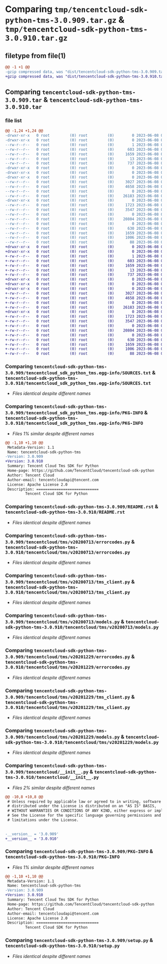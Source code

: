 # Comparing `tmp/tencentcloud-sdk-python-tms-3.0.909.tar.gz` & `tmp/tencentcloud-sdk-python-tms-3.0.910.tar.gz`

## filetype from file(1)

```diff
@@ -1 +1 @@
-gzip compressed data, was "dist/tencentcloud-sdk-python-tms-3.0.909.tar", last modified: Thu Jun  8 00:35:58 2023, max compression
+gzip compressed data, was "dist/tencentcloud-sdk-python-tms-3.0.910.tar", last modified: Thu Jun  8 09:23:31 2023, max compression
```

## Comparing `tencentcloud-sdk-python-tms-3.0.909.tar` & `tencentcloud-sdk-python-tms-3.0.910.tar`

### file list

```diff
@@ -1,24 +1,24 @@
-drwxr-xr-x   0 root         (0) root         (0)        0 2023-06-08 00:35:58.000000 tencentcloud-sdk-python-tms-3.0.909/
-drwxr-xr-x   0 root         (0) root         (0)        0 2023-06-08 00:35:58.000000 tencentcloud-sdk-python-tms-3.0.909/tencentcloud_sdk_python_tms.egg-info/
--rw-r--r--   0 root         (0) root         (0)        1 2023-06-08 00:35:58.000000 tencentcloud-sdk-python-tms-3.0.909/tencentcloud_sdk_python_tms.egg-info/dependency_links.txt
--rw-r--r--   0 root         (0) root         (0)      603 2023-06-08 00:35:58.000000 tencentcloud-sdk-python-tms-3.0.909/tencentcloud_sdk_python_tms.egg-info/SOURCES.txt
--rw-r--r--   0 root         (0) root         (0)     1659 2023-06-08 00:35:58.000000 tencentcloud-sdk-python-tms-3.0.909/tencentcloud_sdk_python_tms.egg-info/PKG-INFO
--rw-r--r--   0 root         (0) root         (0)       13 2023-06-08 00:35:58.000000 tencentcloud-sdk-python-tms-3.0.909/tencentcloud_sdk_python_tms.egg-info/top_level.txt
--rw-r--r--   0 root         (0) root         (0)      737 2023-06-08 00:35:58.000000 tencentcloud-sdk-python-tms-3.0.909/README.rst
-drwxr-xr-x   0 root         (0) root         (0)        0 2023-06-08 00:35:58.000000 tencentcloud-sdk-python-tms-3.0.909/tencentcloud/
-drwxr-xr-x   0 root         (0) root         (0)        0 2023-06-08 00:35:58.000000 tencentcloud-sdk-python-tms-3.0.909/tencentcloud/tms/
-drwxr-xr-x   0 root         (0) root         (0)        0 2023-06-08 00:35:58.000000 tencentcloud-sdk-python-tms-3.0.909/tencentcloud/tms/v20200713/
--rw-r--r--   0 root         (0) root         (0)     3027 2023-06-08 00:35:58.000000 tencentcloud-sdk-python-tms-3.0.909/tencentcloud/tms/v20200713/errorcodes.py
--rw-r--r--   0 root         (0) root         (0)     4658 2023-06-08 00:35:58.000000 tencentcloud-sdk-python-tms-3.0.909/tencentcloud/tms/v20200713/tms_client.py
--rw-r--r--   0 root         (0) root         (0)        0 2023-06-08 00:35:58.000000 tencentcloud-sdk-python-tms-3.0.909/tencentcloud/tms/v20200713/__init__.py
--rw-r--r--   0 root         (0) root         (0)    26183 2023-06-08 00:35:58.000000 tencentcloud-sdk-python-tms-3.0.909/tencentcloud/tms/v20200713/models.py
-drwxr-xr-x   0 root         (0) root         (0)        0 2023-06-08 00:35:58.000000 tencentcloud-sdk-python-tms-3.0.909/tencentcloud/tms/v20201229/
--rw-r--r--   0 root         (0) root         (0)     1723 2023-06-08 00:35:58.000000 tencentcloud-sdk-python-tms-3.0.909/tencentcloud/tms/v20201229/errorcodes.py
--rw-r--r--   0 root         (0) root         (0)     3547 2023-06-08 00:35:58.000000 tencentcloud-sdk-python-tms-3.0.909/tencentcloud/tms/v20201229/tms_client.py
--rw-r--r--   0 root         (0) root         (0)        0 2023-06-08 00:35:58.000000 tencentcloud-sdk-python-tms-3.0.909/tencentcloud/tms/v20201229/__init__.py
--rw-r--r--   0 root         (0) root         (0)    20804 2023-06-08 00:35:58.000000 tencentcloud-sdk-python-tms-3.0.909/tencentcloud/tms/v20201229/models.py
--rw-r--r--   0 root         (0) root         (0)        0 2023-06-08 00:35:58.000000 tencentcloud-sdk-python-tms-3.0.909/tencentcloud/tms/__init__.py
--rw-r--r--   0 root         (0) root         (0)      630 2023-06-08 00:35:58.000000 tencentcloud-sdk-python-tms-3.0.909/tencentcloud/__init__.py
--rw-r--r--   0 root         (0) root         (0)     1659 2023-06-08 00:35:58.000000 tencentcloud-sdk-python-tms-3.0.909/PKG-INFO
--rw-r--r--   0 root         (0) root         (0)     1006 2023-06-08 00:35:58.000000 tencentcloud-sdk-python-tms-3.0.909/setup.py
--rw-r--r--   0 root         (0) root         (0)       88 2023-06-08 00:35:58.000000 tencentcloud-sdk-python-tms-3.0.909/setup.cfg
+drwxr-xr-x   0 root         (0) root         (0)        0 2023-06-08 09:23:31.000000 tencentcloud-sdk-python-tms-3.0.910/
+drwxr-xr-x   0 root         (0) root         (0)        0 2023-06-08 09:23:31.000000 tencentcloud-sdk-python-tms-3.0.910/tencentcloud_sdk_python_tms.egg-info/
+-rw-r--r--   0 root         (0) root         (0)        1 2023-06-08 09:23:31.000000 tencentcloud-sdk-python-tms-3.0.910/tencentcloud_sdk_python_tms.egg-info/dependency_links.txt
+-rw-r--r--   0 root         (0) root         (0)      603 2023-06-08 09:23:31.000000 tencentcloud-sdk-python-tms-3.0.910/tencentcloud_sdk_python_tms.egg-info/SOURCES.txt
+-rw-r--r--   0 root         (0) root         (0)     1659 2023-06-08 09:23:31.000000 tencentcloud-sdk-python-tms-3.0.910/tencentcloud_sdk_python_tms.egg-info/PKG-INFO
+-rw-r--r--   0 root         (0) root         (0)       13 2023-06-08 09:23:31.000000 tencentcloud-sdk-python-tms-3.0.910/tencentcloud_sdk_python_tms.egg-info/top_level.txt
+-rw-r--r--   0 root         (0) root         (0)      737 2023-06-08 09:23:31.000000 tencentcloud-sdk-python-tms-3.0.910/README.rst
+drwxr-xr-x   0 root         (0) root         (0)        0 2023-06-08 09:23:31.000000 tencentcloud-sdk-python-tms-3.0.910/tencentcloud/
+drwxr-xr-x   0 root         (0) root         (0)        0 2023-06-08 09:23:31.000000 tencentcloud-sdk-python-tms-3.0.910/tencentcloud/tms/
+drwxr-xr-x   0 root         (0) root         (0)        0 2023-06-08 09:23:31.000000 tencentcloud-sdk-python-tms-3.0.910/tencentcloud/tms/v20200713/
+-rw-r--r--   0 root         (0) root         (0)     3027 2023-06-08 09:23:31.000000 tencentcloud-sdk-python-tms-3.0.910/tencentcloud/tms/v20200713/errorcodes.py
+-rw-r--r--   0 root         (0) root         (0)     4658 2023-06-08 09:23:31.000000 tencentcloud-sdk-python-tms-3.0.910/tencentcloud/tms/v20200713/tms_client.py
+-rw-r--r--   0 root         (0) root         (0)        0 2023-06-08 09:23:31.000000 tencentcloud-sdk-python-tms-3.0.910/tencentcloud/tms/v20200713/__init__.py
+-rw-r--r--   0 root         (0) root         (0)    26183 2023-06-08 09:23:31.000000 tencentcloud-sdk-python-tms-3.0.910/tencentcloud/tms/v20200713/models.py
+drwxr-xr-x   0 root         (0) root         (0)        0 2023-06-08 09:23:31.000000 tencentcloud-sdk-python-tms-3.0.910/tencentcloud/tms/v20201229/
+-rw-r--r--   0 root         (0) root         (0)     1723 2023-06-08 09:23:31.000000 tencentcloud-sdk-python-tms-3.0.910/tencentcloud/tms/v20201229/errorcodes.py
+-rw-r--r--   0 root         (0) root         (0)     3547 2023-06-08 09:23:31.000000 tencentcloud-sdk-python-tms-3.0.910/tencentcloud/tms/v20201229/tms_client.py
+-rw-r--r--   0 root         (0) root         (0)        0 2023-06-08 09:23:31.000000 tencentcloud-sdk-python-tms-3.0.910/tencentcloud/tms/v20201229/__init__.py
+-rw-r--r--   0 root         (0) root         (0)    20804 2023-06-08 09:23:31.000000 tencentcloud-sdk-python-tms-3.0.910/tencentcloud/tms/v20201229/models.py
+-rw-r--r--   0 root         (0) root         (0)        0 2023-06-08 09:23:31.000000 tencentcloud-sdk-python-tms-3.0.910/tencentcloud/tms/__init__.py
+-rw-r--r--   0 root         (0) root         (0)      630 2023-06-08 09:23:31.000000 tencentcloud-sdk-python-tms-3.0.910/tencentcloud/__init__.py
+-rw-r--r--   0 root         (0) root         (0)     1659 2023-06-08 09:23:31.000000 tencentcloud-sdk-python-tms-3.0.910/PKG-INFO
+-rw-r--r--   0 root         (0) root         (0)     1006 2023-06-08 09:23:31.000000 tencentcloud-sdk-python-tms-3.0.910/setup.py
+-rw-r--r--   0 root         (0) root         (0)       88 2023-06-08 09:23:31.000000 tencentcloud-sdk-python-tms-3.0.910/setup.cfg
```

### Comparing `tencentcloud-sdk-python-tms-3.0.909/tencentcloud_sdk_python_tms.egg-info/SOURCES.txt` & `tencentcloud-sdk-python-tms-3.0.910/tencentcloud_sdk_python_tms.egg-info/SOURCES.txt`

 * *Files identical despite different names*

### Comparing `tencentcloud-sdk-python-tms-3.0.909/tencentcloud_sdk_python_tms.egg-info/PKG-INFO` & `tencentcloud-sdk-python-tms-3.0.910/tencentcloud_sdk_python_tms.egg-info/PKG-INFO`

 * *Files 1% similar despite different names*

```diff
@@ -1,10 +1,10 @@
 Metadata-Version: 1.1
 Name: tencentcloud-sdk-python-tms
-Version: 3.0.909
+Version: 3.0.910
 Summary: Tencent Cloud Tms SDK for Python
 Home-page: https://github.com/TencentCloud/tencentcloud-sdk-python
 Author: Tencent Cloud
 Author-email: tencentcloudapi@tencent.com
 License: Apache License 2.0
 Description: ============================
         Tencent Cloud SDK for Python
```

### Comparing `tencentcloud-sdk-python-tms-3.0.909/README.rst` & `tencentcloud-sdk-python-tms-3.0.910/README.rst`

 * *Files identical despite different names*

### Comparing `tencentcloud-sdk-python-tms-3.0.909/tencentcloud/tms/v20200713/errorcodes.py` & `tencentcloud-sdk-python-tms-3.0.910/tencentcloud/tms/v20200713/errorcodes.py`

 * *Files identical despite different names*

### Comparing `tencentcloud-sdk-python-tms-3.0.909/tencentcloud/tms/v20200713/tms_client.py` & `tencentcloud-sdk-python-tms-3.0.910/tencentcloud/tms/v20200713/tms_client.py`

 * *Files identical despite different names*

### Comparing `tencentcloud-sdk-python-tms-3.0.909/tencentcloud/tms/v20200713/models.py` & `tencentcloud-sdk-python-tms-3.0.910/tencentcloud/tms/v20200713/models.py`

 * *Files identical despite different names*

### Comparing `tencentcloud-sdk-python-tms-3.0.909/tencentcloud/tms/v20201229/errorcodes.py` & `tencentcloud-sdk-python-tms-3.0.910/tencentcloud/tms/v20201229/errorcodes.py`

 * *Files identical despite different names*

### Comparing `tencentcloud-sdk-python-tms-3.0.909/tencentcloud/tms/v20201229/tms_client.py` & `tencentcloud-sdk-python-tms-3.0.910/tencentcloud/tms/v20201229/tms_client.py`

 * *Files identical despite different names*

### Comparing `tencentcloud-sdk-python-tms-3.0.909/tencentcloud/tms/v20201229/models.py` & `tencentcloud-sdk-python-tms-3.0.910/tencentcloud/tms/v20201229/models.py`

 * *Files identical despite different names*

### Comparing `tencentcloud-sdk-python-tms-3.0.909/tencentcloud/__init__.py` & `tencentcloud-sdk-python-tms-3.0.910/tencentcloud/__init__.py`

 * *Files 2% similar despite different names*

```diff
@@ -10,8 +10,8 @@
 # Unless required by applicable law or agreed to in writing, software
 # distributed under the License is distributed on an "AS IS" BASIS,
 # WITHOUT WARRANTIES OR CONDITIONS OF ANY KIND, either express or implied.
 # See the License for the specific language governing permissions and
 # limitations under the License.
 
 
-__version__ = '3.0.909'
+__version__ = '3.0.910'
```

### Comparing `tencentcloud-sdk-python-tms-3.0.909/PKG-INFO` & `tencentcloud-sdk-python-tms-3.0.910/PKG-INFO`

 * *Files 1% similar despite different names*

```diff
@@ -1,10 +1,10 @@
 Metadata-Version: 1.1
 Name: tencentcloud-sdk-python-tms
-Version: 3.0.909
+Version: 3.0.910
 Summary: Tencent Cloud Tms SDK for Python
 Home-page: https://github.com/TencentCloud/tencentcloud-sdk-python
 Author: Tencent Cloud
 Author-email: tencentcloudapi@tencent.com
 License: Apache License 2.0
 Description: ============================
         Tencent Cloud SDK for Python
```

### Comparing `tencentcloud-sdk-python-tms-3.0.909/setup.py` & `tencentcloud-sdk-python-tms-3.0.910/setup.py`

 * *Files identical despite different names*

